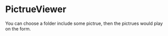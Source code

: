 # PictrueViewer
You can choose a folder include some pictrue, then the pictrues would play on the form.
